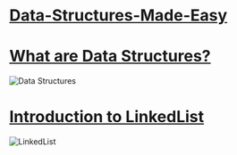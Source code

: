 # [Data-Structures-Made-Easy](https://java-jedi.medium.com/list/data-structures-85ca8f17c913)

# [What are Data Structures?](https://java-jedi.medium.com/introduction-to-data-structures-eeb60d2fc50f)
![Data Structures](https://miro.medium.com/max/1400/1*WYWzSDo9dTHyFjnjxuMC3w.png)

# [Introduction to LinkedList](https://java-jedi.medium.com/what-is-a-linkedlist-28e637fcfe9c)
![LinkedList](https://miro.medium.com/max/1400/1*pGE3hygnt-70SJ5gJqYkcg.png)
